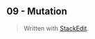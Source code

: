 
## 09 - Mutation


> Written with [StackEdit](https://stackedit.io/).
<!--stackedit_data:
eyJoaXN0b3J5IjpbLTc5NjI1Mzg1N119
-->